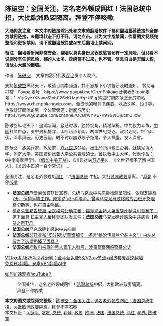  <h2>陈破空：全国关注，这名老外顿成网红！法国总统中招，大批欧洲政要隔离。拜登不停咳嗽</h2> <p class="notice"><b>大陆网友注意：本文中的链接除此处和文末的<a href="https://github.com/bannedbook/fanqiang" >翻墙</a>软件下载和<a href="https://github.com/killgcd/justmysocks/blob/master/README.md">翻墙推荐</a>链接外全部为禁网链接，未翻墙状态下打不开，请勿点击。此为文字版禁闻，欲看图文视频完整版和更多禁闻，请下载<a href="https://github.com/bannedbook/fanqiang">翻墙软件或APP</a>后翻墙上禁闻网。</p><p>备注：翻墙看新闻非常安全，翻墙以真实身份发表敏感言论有一定风险，但只看不说则没有任何风险，翻的人太多，政府管不过来，也不管。信息自由是天赋人权，请放心大胆的翻墙。</b></p>  <div class="entry"> <p>作者：<span class='wp_keywordlink'><a href="https://www.bannedbook.org/forum10/topic353.html" title="陈破空" target="_blank">陈破空</a></span> ，文章内容只代表<span class='wp_keywordlink_affiliate'><a href="https://www.bannedbook.org/bnews/comments/" title="新闻评论" target="_blank">评论</a></span>员个人观点。</p> <figure></figure> <p>支持<a href="https://www.bannedbook.org/bnews/tag/%e9%99%88%e7%a0%b4%e7%a9%ba/" class="st_tag internal_tag" rel="tag" title="标签 陈破空 下的日志">陈破空</a>纵论天下，敬请订閲本频道，并不忘按下小铃铛获及时通知。 赞助与打赏：Paypal账号：https://www.paypal.me/ChenPokong 比特币Bitcoin账号：1Lo1yQyzsXNxxc13ohS26zKHcpHfqzU8ig 欢迎订閲陈破空会员网站https://www.chenpokongvip.com，全览他的畅销书连载，以及文学、段子等。也敬请订閲他的另一个油管频道：<span class='wp_keywordlink_affiliate'><a href="https://www.bannedbook.org/" title="新闻">新闻</a></span>与历史 https://www.youtube.com/channel/UCDrwYVw-P9Y9WOjucmUIIxw </p>  <p>陈破空纵论天下：追踪新闻，紧贴时事。独特视角，精准解析。中共权力斗争，<span class='wp_keywordlink_affiliate'><a href="https://www.bannedbook.org/" title="中国" target="_blank">中国</a></span>社会百态，美中对抗博弈，国际热点新闻，两岸世纪竞逐。政治走向，经济起伏，军事风云，历史云烟。时不时以幽默段子结尾，令人捧腹，发人深省。 </p> <p>陈破空：旅美作家、政论家，<span class='wp_keywordlink'><a href="https://www.bannedbook.org/forum2/topic732.html" title="八九民運史  陈小雅  著" target="_blank">八九民运</a></span>领袖。出生於四川省三台县。就读湖南大学、同济大学。美国哥伦比亚大学公共管理硕士。曾执教中山大学。代表作品：《中南海厚黑学》、《<span class='wp_keywordlink'><a href="https://www.bannedbook.org/bnews/bookwiki/20131104/196141.html" title="假如中美开战" target="_blank">假如中美开战</a></span>》、《川普对决<a href="https://www.bannedbook.org/bnews/tag/%e4%b9%a0%e8%bf%91%e5%b9%b3/" class="st_tag internal_tag" rel="tag" title="标签 习近平 下的日志">习近平</a>》、 《全世界都不了解中国人》、《关於中国的一百个常识》 …</p>  <p>全国关注，这名老外顿成#<a href="https://www.bannedbook.org/bnews/tag/%e7%bd%91%e7%ba%a2/" class="st_tag internal_tag" rel="tag" title="标签 网红 下的日志">网红</a> ！#<a href="https://www.bannedbook.org/bnews/tag/%e6%b3%95%e5%9b%bd/" class="st_tag internal_tag" rel="tag" title="标签 法国 下的日志">法国</a><a href="https://www.bannedbook.org/bnews/tag/%e6%80%bb%e7%bb%9f/" class="st_tag internal_tag" rel="tag" title="标签 总统 下的日志">总统</a> 中招，大批<a href="https://www.bannedbook.org/bnews/tag/%e6%ac%a7%e6%b4%b2/" class="st_tag internal_tag" rel="tag" title="标签 欧洲 下的日志">欧洲</a><a href="https://www.bannedbook.org/bnews/tag/%E6%94%BF%E8%A6%81/" class="st_tag internal_tag" rel="tag" title="标签 政要 下的日志">政要</a>隔离。#<a href="https://www.bannedbook.org/bnews/tag/%e6%8b%9c%e7%99%bb/" class="st_tag internal_tag" rel="tag" title="标签 拜登 下的日志">拜登</a> 不停<a href="https://www.bannedbook.org/bnews/tag/%e5%92%b3%e5%97%bd/" class="st_tag internal_tag" rel="tag" title="标签 咳嗽 下的日志">咳嗽</a></p> <ul class='op-related-articles' title='相关阅读'> <li><a href='https://www.bannedbook.org/bnews/bannedvideo/20201218/1450283.html' target='_blank'><b>法国总统</b>府爱丽舍宫17日宣布，总统马克龙中共病毒检测呈阳性，依规定隔离7天，保持远端工作，原定访问行程取消。曾与马克龙有过接触的西班牙总理桑切斯等，也将自主隔离。</a></li> <li><a href='https://www.bannedbook.org/bnews/cbnews/20201218/1449944.html' target='_blank'>情报总监报告延后  左媒报导此地无银；福克斯主持人投重磅炸弹说川普赢了；撕下面具 民主党人给拜登团队发文件；<b>法国总统</b>马克龙确诊感染中共病毒【希望之声TV】</a></li> <li><a href='https://www.bannedbook.org/bnews/comments/20201217/1449789.html' target='_blank'><b>法国总统</b>马克龙确诊感染中共病毒</a></li> <li><a href='https://www.bannedbook.org/bnews/worldnews/20201211/1445502.html' target='_blank'><b>法国总统</b>公开宣布“反分裂法”草案细节，扬言“整治伊斯兰分裂主义”！白左总统为了选票扔掉了面具？</a></li> <li><a href='https://www.bannedbook.org/bnews/worldnews/20201130/1439346.html' target='_blank'><b>法国总统</b>府致电被殴的黑人音乐人慰问，涉事警察面临警暴公诉</a></li> </ul> <p class="texttj"> <a href="https://github.com/bannedbook/fanqiang/wiki/V2ray%E6%9C%BA%E5%9C%BA" target="_blank">V2free机场25%引荐返利：全平台免费SS/V2ray节点+经济套餐高速翻墙</a><br/> <a href="https://github.com/bannedbook/fanqiang/wiki/%E7%A6%81%E9%97%BB%E7%BD%91%E5%AE%89%E5%8D%93%E7%BF%BB%E5%A2%99%E6%96%B0%E9%97%BBAPP" target="_blank">免费PC翻墙、安卓VPN翻墙APP</a></p><p><a href="https://www.bannedbook.org/bnews/topimagenews/20180409/925596.html" target="_blank">如何加速观看YouTube？ </a></p>  <figure class="op-interactive"><figcaption>全国关注，这名老外顿成网红！<a href="https://www.bannedbook.org/bnews/tag/%e6%b3%95%e5%9b%bd%e6%80%bb%e7%bb%9f/" class="st_tag internal_tag" rel="tag" title="标签 法国总统 下的日志">法国总统</a>中招，大批欧洲政要隔离。拜登不停咳嗽</figcaption></figure> </p><a name='sharetosocial'></a>       <div><b>本文的图文或视频完整版</b>：<a href='https://www.bannedbook.org/bnews/cbnews/20201218/1450433.html'>陈破空：全国关注，这名老外顿成网红！法国总统中招，大批欧洲政要隔离。拜登不停咳嗽</a></div>  </div><!--END ENTRY--> <div class="postfooter"> <div>本文标签：<a href="https://www.bannedbook.org/bnews/tag/%e4%b9%a0%e8%bf%91%e5%b9%b3/" rel="tag">习近平</a>, <a href="https://www.bannedbook.org/bnews/tag/%e5%92%b3%e5%97%bd/" rel="tag">咳嗽</a>, <a href="https://www.bannedbook.org/bnews/tag/%e6%80%bb%e7%bb%9f/" rel="tag">总统</a>, <a href="https://www.bannedbook.org/bnews/tag/%e6%8b%9c%e7%99%bb/" rel="tag">拜登</a>, <a href="https://www.bannedbook.org/bnews/tag/%E6%94%BF%E8%A6%81/" rel="tag">政要</a>, <a href="https://www.bannedbook.org/bnews/tag/%e6%ac%a7%e6%b4%b2/" rel="tag">欧洲</a>, <a href="https://www.bannedbook.org/bnews/tag/%e6%b3%95%e5%9b%bd/" rel="tag">法国</a>, <a href="https://www.bannedbook.org/bnews/tag/%e6%b3%95%e5%9b%bd%e6%80%bb%e7%bb%9f/" rel="tag">法国总统</a>, <a href="https://www.bannedbook.org/bnews/tag/%e7%bd%91%e7%ba%a2/" rel="tag">网红</a>, <a href="https://www.bannedbook.org/bnews/tag/%e8%80%81%e5%a4%96/" rel="tag">老外</a>, <a href="https://www.bannedbook.org/bnews/tag/%e9%99%88%e7%a0%b4%e7%a9%ba/" rel="tag">陈破空</a></div>  </div><!--END POSTFOOTER--> 